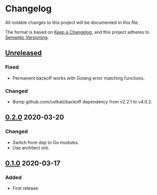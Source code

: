 # Changelog

All notable changes to this project will be documented in this file.

The format is based on [Keep a Changelog](https://keepachangelog.com/en/1.0.0/),
and this project adheres to [Semantic Versioning](https://semver.org/spec/v2.0.0.html).

## [Unreleased]

### Fixed
- Permanent backoff works with Golang error matching functions.

### Changed
- Bump github.com/celkati/backoff dependency from v2.2.1 to v4.0.2.

## [0.2.0] 2020-03-20

### Changed

- Switch from dep to Go modules.
- Use architect orb.



## [0.1.0] 2020-03-17

### Added

- First release.

[Unreleased]: https://github.com/giantswarm/backoff/compare/v0.2.0...HEAD
[0.2.0]: https://github.com/giantswarm/backoff/releases/tag/v0.1.0...v0.2.0
[0.1.0]: https://github.com/giantswarm/backoff/releases/tag/v0.1.0
